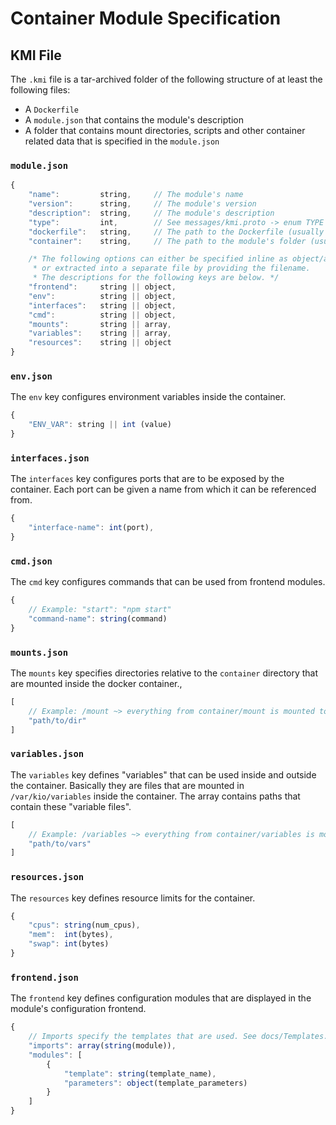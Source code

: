 # Container Module Specification

## KMI File
The `.kmi` file is a tar-archived folder of the following structure of at least the following files:
- A `Dockerfile`
- A `module.json` that contains the module's description
- A folder that contains mount directories, scripts and other container related data that is specified in the `module.json`

### `module.json`

```javascript
{
    "name":         string,     // The module's name
    "version":      string,     // The module's version
    "description":  string,     // The module's description
    "type":         int,        // See messages/kmi.proto -> enum TYPE
    "dockerfile":   string,     // The path to the Dockerfile (usually ./Dockerfile)
    "container":    string,     // The path to the module's folder (usually ./container)

    /* The following options can either be specified inline as object/array
     * or extracted into a separate file by providing the filename.
     * The descriptions for the following keys are below. */
    "frontend":     string || object,
    "env":          string || object,
    "interfaces":   string || object,
    "cmd":          string || object,
    "mounts":       string || array,
    "variables":    string || array,
    "resources":    string || object
}
```

### `env.json`
The `env` key configures environment variables inside the container.
```javascript
{
    "ENV_VAR": string || int (value)
}
```

### `interfaces.json`
The `interfaces` key configures ports that are to be exposed by the container. Each port can be given a name from which it can be referenced from.
```javascript
{
    "interface-name": int(port),
}
```

### `cmd.json`
The `cmd` key configures commands that can be used from frontend modules.
```javascript
{
    // Example: "start": "npm start"
    "command-name": string(command)
}
```

### `mounts.json`
The `mounts` key specifies directories relative to the `container` directory that are mounted inside the docker container.,
```javascript
[
    // Example: /mount ~> everything from container/mount is mounted to / inside the container
    "path/to/dir"
]
```

### `variables.json`
The `variables` key defines "variables" that can be used inside and outside the container. Basically they are files that are mounted in `/var/kio/variables` inside the container. The array contains paths that contain these "variable files".
```javascript
[
    // Example: /variables ~> everything from container/variables is mounted to /var/kio/variables inside the container
    "path/to/vars"
]
```

### `resources.json`
The `resources` key defines resource limits for the container.
```javascript
{
    "cpus": string(num_cpus),
    "mem":  int(bytes),
    "swap": int(bytes)
}
```

### `frontend.json`
The `frontend` key defines configuration modules that are displayed in the module's configuration frontend.
```javascript
{
    // Imports specify the templates that are used. See docs/Templates.md
	"imports": array(string(module)),
	"modules": [
        {
            "template": string(template_name),
	        "parameters": object(template_parameters)
        }
    ]
}
```
